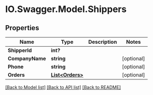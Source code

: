 # IO.Swagger.Model.Shippers
## Properties

Name | Type | Description | Notes
------------ | ------------- | ------------- | -------------
**ShipperId** | **int?** |  | 
**CompanyName** | **string** |  | [optional] 
**Phone** | **string** |  | [optional] 
**Orders** | [**List&lt;Orders&gt;**](Orders.md) |  | [optional] 

[[Back to Model list]](../README.md#documentation-for-models) [[Back to API list]](../README.md#documentation-for-api-endpoints) [[Back to README]](../README.md)

